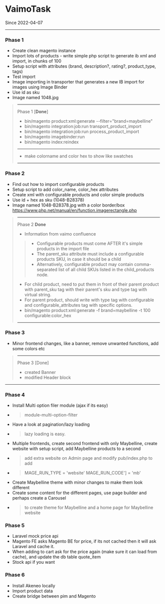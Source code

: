 # VaimoTask
Since 2022-04-07

---
### Phase 1
- Create clean magento instance
- Import lots of products - write simple php script to generate ib xml and import, in chunks of 100
- Setup script with attributes (brand, description?, rating?, product_type, tags)
- Test import
- Image importing in transporter that generates a new IB import for images using Image Binder
- Use id as sku
- Image named 1048.jpg

> 
> ---
> Phase 1 [**Done**]
> - bin/magento product:xml:generate --filter="brand=maybelline"
> - bin/magento integration:job:run transport_product_import
> - bin/magento integration:job:run process_product_import
> - bin/magento imagebinder:run
> - bin/magento index:reindex
> ---
> - make colorname and color hex to show like swatches
> ---

### Phase 2
- Find out how to import configurable products
- Setup script to add color_name, color_hex attributes
- Create xml with configurable products and color simple products
- Use id + hex as sku (1048-B28378)
- Image named 1048-B28378.jpg with a color border/box https://www.php.net/manual/en/function.imagerectangle.php

>
> ---
> Phase 2 **Done**
> - Information from vaimo confluence
> > - Configurable products must come AFTER it's simple products in the import file
> > - The parent_sku attribute must include a configurable products SKU, in case it should be a child
> > - Alternatively, configurable product may contain comma-separated list of all child SKUs listed in the child_products node.
> - For child product, need to put them in front of their parent product with parent_sku tag with their parent's sku and type tag with virtual string.
> - For parent product, should write with type tag with configurable and configurable_attributes tag with specific options. 
> - bin/magento product:xml:generate -f brand=maybelline -t 100 configurable:color_hex
> ---


### Phase 3
- Minor frontend changes, like a banner, remove unwanted functions, add some colors etc

> ---
> Phase 3 [Done]
> - created Banner
> - modified Header block

---

### Phase 4
- Install Multi option filer module (ajax if its easy)
- > module-multi-option-filter
- Have a look at pagination/lazy loading
- > lazy loading is easy.
- Multiple frontends, create second frontend with only Maybelline, create website with setup script, add Maybelline products to a second 
- > add extra website on Admin page and modify pub/index.php to add 
- > 
  > MAGE_RUN_TYPE = 'website'
  > MAGE_RUN_CODE'] = 'mb'
  > 
- Create Maybelline theme with minor changes to make them look different
- Create some content for the different pages, use page builder and perhaps create a Carousel
- > to create theme for Maybelline and a home page for Maybelline website

### Phase 5
- Laravel mock price api
- Magento FE asks Magento BE for price, if its not cached then it will ask Laravel and cache it.
- When adding to cart ask for the price again (make sure it can load from cache), and update the db table quote_item
- Stock api if you want

### Phase 6
- Install Akeneo locally
- Import product data
- Create bridge between pim and Magento
